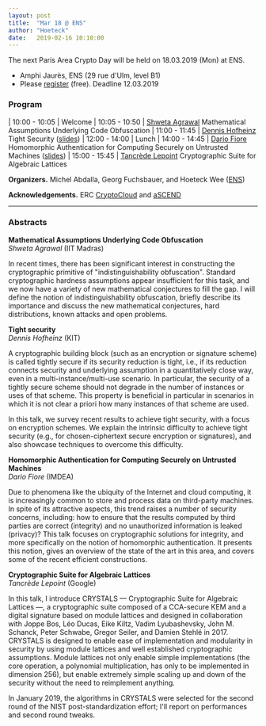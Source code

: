 ```yaml
---
layout: post
title:  "Mar 18 @ ENS"
author: "Hoeteck"
date:   2019-02-16 10:10:00
---
```


The next Paris Area Crypto Day will be held on 18.03.2019 (Mon) at
ENS.

* Amphi Jaurès, ENS (29 rue d'Ulm, level B1)
* Please [register](https://docs.google.com/forms/d/1N_h57pxPSZmjYiCN5lPUz8XHWGMzZ5Qqnbo97NddhrQ/viewform) (free). Deadline 12.03.2019

### Program

| 10:00&nbsp;-&nbsp;10:05 | Welcome
| 10:05 - 10:50 | [Shweta Agrawal](#SA) Mathematical Assumptions Underlying Code Obfuscation
| 11:00 - 11:45 | [Dennis Hofheinz](#DH) Tight Security ([slides](../DennisHofheinz.pdf))
| 12:00 - 14:00 | Lunch 
| 14:00 - 14:45 | [Dario Fiore](#DF) Homomorphic Authentication for Computing Securely on Untrusted Machines ([slides](../DarioFiore.pdf))
| 15:00 - 15:45 | [Tancrède Lepoint](#TL) Cryptographic Suite for Algebraic Lattices

**Organizers.** Michel Abdalla, Georg Fuchsbauer, and Hoeteck Wee ([ENS](https://crypto.di.ens.fr/web2py))

**Acknowledgements.** ERC [CryptoCloud](http://www.di.ens.fr/~pointche/CryptoCloud/) and [aSCEND](http://cordis.europa.eu/project/rcn/193658_en.html)

----------------

### Abstracts

**<a name="SA"></a>Mathematical Assumptions Underlying Code Obfuscation**<br>
*Shweta Agrawal* (IIT Madras)

In recent times, there has been significant interest in constructing
the cryptographic primitive of "indistinguishability obfuscation".
Standard cryptographic hardness assumptions appear insufficient for
this task, and we now have a variety of new mathematical conjectures
to fill the gap. I will define the notion of indistinguishability
obfuscation, briefly describe its importance and discuss the new
mathematical conjectures, hard distributions, known attacks and open
problems.

**<a name="DH"></a>Tight security**<br>
*Dennis Hofheinz* (KIT)

A cryptographic building block (such as an encryption or signature scheme) is
called tightly secure if its security reduction is tight, i.e., if its
reduction connects security and underlying assumption in a quantitatively close
way, even in a multi-instance/multi-use scenario. In particular, the security
of a tightly secure scheme should not degrade in the number of instances or
uses of that scheme. This property is beneficial in particular in scenarios in
which it is not clear a priori how many instances of that scheme are used.

In this talk, we survey recent results to achieve tight security, with a focus
on encryption schemes. We explain the intrinsic difficulty to achieve tight
security (e.g., for chosen-ciphertext secure encryption or signatures), and
also showcase techniques to overcome this difficulty.

**<a name="DR"></a>Homomorphic Authentication for Computing Securely on Untrusted Machines**<br>
*Dario Fiore* (IMDEA)

Due to phenomena like the ubiquity of the Internet and cloud computing, it is increasingly common to store and process data on third-party machines. In spite of its attractive aspects, this trend raises a number of security concerns, including: how to ensure that the results computed by third parties are correct (integrity) and no unauthorized information is leaked (privacy)? This talk focuses on cryptographic solutions for integrity, and more specifically on the notion of homomorphic authentication. It presents this notion, gives an overview of the state of the art in this area,  and covers some of the recent efficient constructions.

**<a name="DR"></a>Cryptographic Suite for Algebraic Lattices**<br>
*Tancrède Lepoint* (Google)

In this talk, I introduce CRYSTALS — Cryptographic Suite for Algebraic Lattices —, a cryptographic suite composed of a CCA-secure KEM and a digital signature based on module lattices and designed in collaboration with Joppe Bos, Léo Ducas, Eike Kiltz, Vadim Lyubashevsky, John M. Schanck, Peter Schwabe, Gregor Seiler, and Damien Stehlé in 2017. CRYSTALS is designed to enable ease of implementation and modularity in security by using module lattices and well established cryptographic assumptions. Module lattices not only enable simple implementations (the core operation, a polynomial multiplication, has only to be implemented in dimension 256), but enable extremely simple scaling up and down of the security without the need to reimplement anything.

In January 2019, the algorithms in CRYSTALS were selected for the second round of the NIST post-standardization effort; I'll report on performances and second round tweaks.



